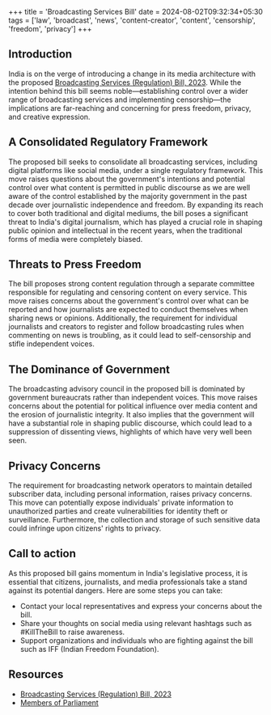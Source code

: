 +++
title = 'Broadcasting Services Bill'
date = 2024-08-02T09:32:34+05:30
tags = ['law', 'broadcast', 'news', 'content-creator', 'content', 'censorship', 'freedom', 'privacy']
+++

## Introduction

India is on the verge of introducing a change in its media architecture with the proposed [Broadcasting Services (Regulation) Bill, 2023](https://en.wikipedia.org/wiki/Broadcasting_Services_(Regulation)_Bill,_2023). While the intention behind this bill seems noble—establishing control over a wider range of broadcasting services and implementing censorship—the implications are far-reaching and concerning for press freedom, privacy, and creative expression.

## A Consolidated Regulatory Framework

The proposed bill seeks to consolidate all broadcasting services, including digital platforms like social media, under a single regulatory framework. This move raises questions about the government's intentions and potential control over what content is permitted in public discourse as we are well aware of the control established by the majority government in the past decade over journalistic independence and freedom. By expanding its reach to cover both traditional and digital mediums, the bill poses a significant threat to India's digital journalism, which has played a crucial role in shaping public opinion and intellectual in the recent years, when the traditional forms of media were completely biased.

## Threats to Press Freedom

The bill proposes strong content regulation through a separate committee responsible for regulating and censoring content on every service. This move raises concerns about the government's control over what can be reported and how journalists are expected to conduct themselves when sharing news or opinions. Additionally, the requirement for individual journalists and creators to register and follow broadcasting rules when commenting on news is troubling, as it could lead to self-censorship and stifle independent voices.

## The Dominance of Government

The broadcasting advisory council in the proposed bill is dominated by government bureaucrats rather than independent voices. This move raises concerns about the potential for political influence over media content and the erosion of journalistic integrity. It also implies that the government will have a substantial role in shaping public discourse, which could lead to a suppression of dissenting views, highlights of which have very well been seen.

## Privacy Concerns

The requirement for broadcasting network operators to maintain detailed subscriber data, including personal information, raises privacy concerns. This move can potentially expose individuals' private information to unauthorized parties and create vulnerabilities for identity theft or surveillance. Furthermore, the collection and storage of such sensitive data could infringe upon citizens' rights to privacy.

## Call to action

As this proposed bill gains momentum in India's legislative process, it is essential that citizens, journalists, and media professionals take a stand against its potential dangers. Here are some steps you can take:

- Contact your local representatives and express your concerns about the bill.
- Share your thoughts on social media using relevant hashtags such as #KillTheBill to raise awareness.
- Support organizations and individuals who are fighting against the bill such as IFF (Indian Freedom Foundation).

## Resources

- [Broadcasting Services (Regulation) Bill, 2023](https://prsindia.org/files/parliamentry-announcement/2023-12-09/Draft_Broadcasting_Services_(Regulation)_Bill,_2023.pdf)
- [Members of Parliament](https://sansad.in/ls/members)